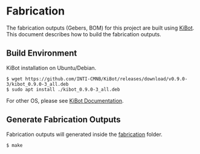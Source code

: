 Fabrication
===========
The fabrication outputs (Gebers, BOM) for this project are built using
[KiBot](https://github.com/skorokithakis/KiBot). This document describes how to build the fabrication outputs.

Build Environment
-----------------
KiBot installation on Ubuntu/Debian.
```
$ wget https://github.com/INTI-CMNB/KiBot/releases/download/v0.9.0-3/kibot_0.9.0-3_all.deb
$ sudo apt install ./kibot_0.9.0-3_all.deb
```
For other OS, please see [KiBot Documentation](https://github.com/skorokithakis/KiBot/blob/master/README.md).

Generate Fabrication Outputs
----------------------------
Fabrication outputs will generated inside the [fabrication](fabrication) folder.
``` 
$ make
```
